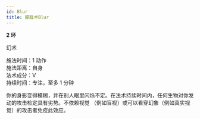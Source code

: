 ```yaml
---
id: Blur
title: 朦胧术Blur
---
```


**2 环**

幻术

施法时间：1 动作  
施法距离：自身  
法术成分：V  
持续时间：专注，至多 1 分钟

你的身影变得模糊，并在别人眼里闪烁不定。在法术持续时间内，任何生物对你发动的攻击检定具有劣势。不依赖视觉
（例如盲视）或可以看穿幻象（例如真实视觉）的攻击者免疫此效应。
